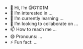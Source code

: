 - 👋 Hi, I’m @G1101M
- 👀 I’m interested in ... 
- 🌱 I’m currently learning ...
- 💞️ I’m looking to collaborate on ...
- 📫 How to reach me ...
- 😄 Pronouns: ...
- ⚡ Fun fact: ...

<!---
G1101M/G1101M is a ✨ special ✨ repository because its `README.md` (this file) appears on your GitHub profile.
You can click the Preview link to take a look at your changes.
--->
